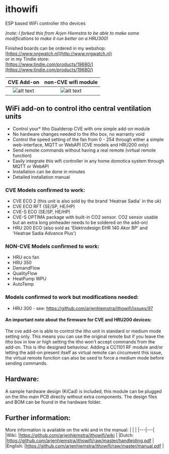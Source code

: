 # ithowifi
ESP based WiFi controller itho devices

*(note: I forked this from Arjen Hiemstra to be able to make some modifications to make it run better on a HRU300)*

Finished boards can be ordered in my webshop:  
[https://www.nrgwatch.nl](http://www.nrgwatch.nl)  
or in my Tindie store:  
[https://www.tindie.com/products/19680/](https://www.tindie.com/products/19680/)  

|CVE Add-on|non-CVE wifi module|
|:---:|:---:|
|![alt text](https://github.com/arjenhiemstra/ithowifi/blob/master/images/pcb.png "CVE Add-on PCB")  |  ![alt text](https://github.com/arjenhiemstra/ithowifi/blob/master/images/non-cve-pcb.png "non-CVE module PCB")|

## WiFi add-on to control itho central ventilation units

-   Control your* Itho Daalderop CVE with one simple add-on module
-   No hardware changes needed to the itho box, no warranty void
-   Control the speed setting of the fan from 0 - 254 through either a simple web-interface, MQTT or WebAPI (CVE models and HRU200 only)
-   Send remote commands without having a real remote (virtual remote function)
-   Easily integrate this wifi controller in any home domotica system through MQTT or WebAPI
-   Installation can be done in minutes
-   Detailed installation manual

###  CVE Models confirmed to work:
-   CVE ECO 2 (this unit is also sold by the brand 'Heatrae Sadia' in the uk)
-   CVE ECO RFT (SE/SP, HE/HP)
-   CVE-S ECO (SE/SP, HE/HP)
-   CVE-S OPTIMA package with built-in CO2 sensor. CO2 sensor usable but an extra long pinheader needs to be soldered on the add-on)
-   HRU 200 ECO (also sold as 'Elektrodesign EHR 140 Akor BP' and 'Heatrae Sadia Advance Plus')

###  NON-CVE Models confirmed to work:
-   HRU eco fan
-   HRU 350
-   DemandFlow
-   QualityFlow
-   HeatPump WPU
-   AutoTemp

###  Models confirmed to work but modifications needed:
-   HRU 300 - see: https://github.com/arjenhiemstra/ithowifi/issues/97

####   An important note about the firmware for CVE and HRU200 devices:
The cve add-on is able to control the itho unit in standard or medium mode setting only. This means you can use the original remote but if you leave the itho box in low or high setting the itho won't accept commands from the add-on. This is itho designed behaviour. Adding a CC1101 RF module and/or letting the add-on present itself as virtual remote can circumvent this issue, the virtual remote function can also be used to force a medium mode before sending commands.

## Hardware:

A sample hardware design (KiCad) is included, this module can be plugged on the Itho main PCB directly without extra components.
The design files and BOM can be found in the hardware folder.

## Further information:

More information is available on the wiki and in the manual:
|  |  |
|---|---|
|Wiki:  |https://github.com/arjenhiemstra/ithowifi/wiki  |
|Dutch:  |https://github.com/arjenhiemstra/ithowifi/raw/master/handleiding.pdf  |
|English:  |https://github.com/arjenhiemstra/ithowifi/raw/master/manual.pdf  |




